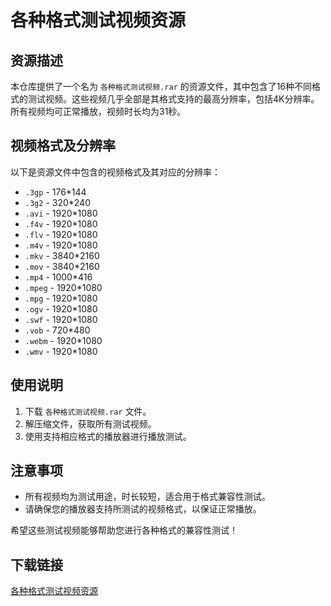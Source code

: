 # 各种格式测试视频资源

## 资源描述

本仓库提供了一个名为 `各种格式测试视频.rar` 的资源文件，其中包含了16种不同格式的测试视频。这些视频几乎全部是其格式支持的最高分辨率，包括4K分辨率。所有视频均可正常播放，视频时长均为31秒。

## 视频格式及分辨率

以下是资源文件中包含的视频格式及其对应的分辨率：

- `.3gp` - 176*144
- `.3g2` - 320*240
- `.avi` - 1920*1080
- `.f4v` - 1920*1080
- `.flv` - 1920*1080
- `.m4v` - 1920*1080
- `.mkv` - 3840*2160
- `.mov` - 3840*2160
- `.mp4` - 1000*416
- `.mpeg` - 1920*1080
- `.mpg` - 1920*1080
- `.ogv` - 1920*1080
- `.swf` - 1920*1080
- `.vob` - 720*480
- `.webm` - 1920*1080
- `.wmv` - 1920*1080

## 使用说明

1. 下载 `各种格式测试视频.rar` 文件。
2. 解压缩文件，获取所有测试视频。
3. 使用支持相应格式的播放器进行播放测试。

## 注意事项

- 所有视频均为测试用途，时长较短，适合用于格式兼容性测试。
- 请确保您的播放器支持所测试的视频格式，以保证正常播放。

希望这些测试视频能够帮助您进行各种格式的兼容性测试！

## 下载链接

[各种格式测试视频资源](https://pan.quark.cn/s/16287370a33d)